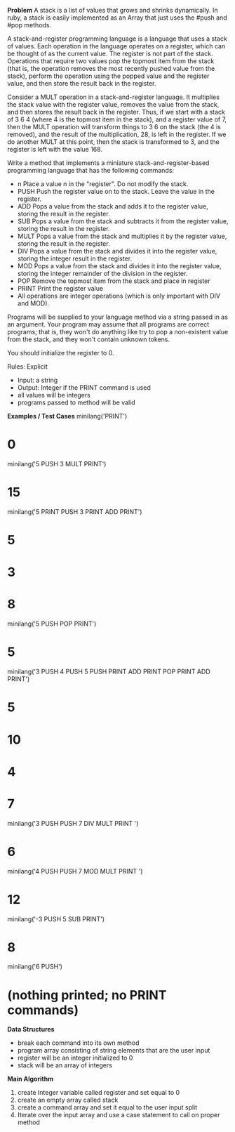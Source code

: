 **Problem**
A stack is a list of values that grows and shrinks dynamically. In ruby, a stack is easily implemented as an Array that just uses the #push and #pop methods.

A stack-and-register programming language is a language that uses a stack of values. Each operation in the language operates on a register, which can be thought of as the current value. 
The register is not part of the stack. Operations that require two values pop the topmost item from the stack (that is, the operation removes the most recently pushed value from the stack), 
perform the operation using the popped value and the register value, and then store the result back in the register.

Consider a MULT operation in a stack-and-register language. It multiplies the stack value with the register value, removes the value from the stack, and then stores the result back in the register. 
Thus, if we start with a stack of 3 6 4 (where 4 is the topmost item in the stack), and a register value of 7, then the MULT operation will transform things to 3 6 on the stack (the 4 is removed), 
and the result of the multiplication, 28, is left in the register. If we do another MULT at this point, then the stack is transformed to 3, and the register is left with the value 168.

Write a method that implements a miniature stack-and-register-based programming language that has the following commands:

- n Place a value n in the "register". Do not modify the stack.
- PUSH Push the register value on to the stack. Leave the value in the register.
- ADD Pops a value from the stack and adds it to the register value, storing the result in the register.
- SUB Pops a value from the stack and subtracts it from the register value, storing the result in the register.
- MULT Pops a value from the stack and multiplies it by the register value, storing the result in the register.
- DIV Pops a value from the stack and divides it into the register value, storing the integer result in the register.
- MOD Pops a value from the stack and divides it into the register value, storing the integer remainder of the division in the register.
- POP Remove the topmost item from the stack and place in register
- PRINT Print the register value
- All operations are integer operations (which is only important with DIV and MOD).

Programs will be supplied to your language method via a string passed in as an argument. Your program may assume that all programs are correct programs; 
that is, they won't do anything like try to pop a non-existent value from the stack, and they won't contain unknown tokens.

You should initialize the register to 0.

Rules:
Explicit
  - Input: a string
  - Output: Integer if the PRINT command is used
  - all values will be integers
  - programs passed to method will be valid

**Examples / Test Cases**
minilang('PRINT')
# 0

minilang('5 PUSH 3 MULT PRINT')
# 15

minilang('5 PRINT PUSH 3 PRINT ADD PRINT')
# 5
# 3
# 8

minilang('5 PUSH POP PRINT')
# 5

minilang('3 PUSH 4 PUSH 5 PUSH PRINT ADD PRINT POP PRINT ADD PRINT')
# 5
# 10
# 4
# 7

minilang('3 PUSH PUSH 7 DIV MULT PRINT ')
# 6

minilang('4 PUSH PUSH 7 MOD MULT PRINT ')
# 12

minilang('-3 PUSH 5 SUB PRINT')
# 8

minilang('6 PUSH')
# (nothing printed; no PRINT commands)

**Data Structures**
- break each command into its own method
- program array consisting of string elements that are the user input
- register will be an integer initialized to 0
- stack will be an array of integers

**Main Algorithm**
1. create Integer variable called register and set equal to 0
2. create an empty array called stack
3. create a command array and set it equal to the user input split
4. Iterate over the input array and use a case statement to call on proper method